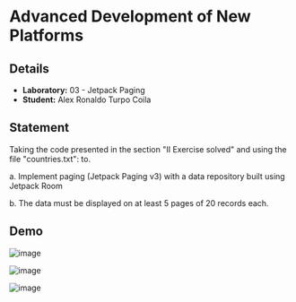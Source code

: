 # Advanced Development of New Platforms

## Details

- **Laboratory:** 03 - Jetpack Paging
- **Student:** Alex Ronaldo Turpo Coila

## Statement

Taking the code presented in the section "II Exercise solved" and using the file "countries.txt":
to. 

a. Implement paging (Jetpack Paging v3) with a data repository built using Jetpack Room

b. The data must be displayed on at least 5 pages of 20 records each.

## Demo

![image](https://github.com/AlexRTC1997/Lab_03_Jetpack_Pagining/assets/64320646/5f63c8ab-37d0-4565-b70c-eb83640c6235)

![image](https://github.com/AlexRTC1997/Lab_03_Jetpack_Pagining/assets/64320646/6252ac1c-7d6c-4370-8c24-37dfbce3382f)

![image](https://github.com/AlexRTC1997/Lab_03_Jetpack_Pagining/assets/64320646/e18f4eb2-b74b-4666-bfbf-870b3c37ca6f)

